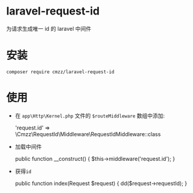 # laravel-request-id

为请求生成唯一 id 的 laravel 中间件

# 安装

    composer require cmzz/laravel-request-id
    
# 使用

- 在 `app\Http\Kernel.php` 文件的 `$routeMiddleware` 数组中添加:

    'request.id' => \Cmzz\RequestId\Middleware\RequestIdMiddleware::class
    
- 加载中间件 

    public function __construct()
    {
        $this->middleware('request.id');
    }
    
- 获得`id`

    public function index(Request $request)
    {
        dd($request->requestId);
    }